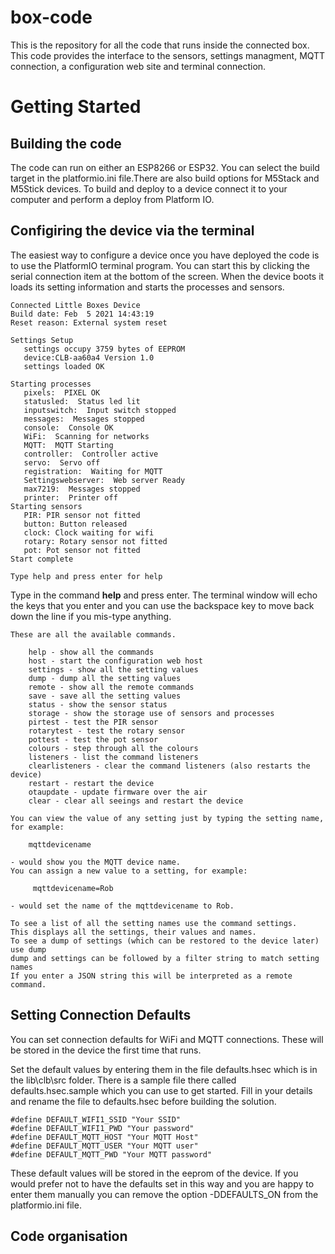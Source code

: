 # box-code
This is the repository for all the code that runs inside the connected box. This code provides the interface to the sensors, settings managment, MQTT connection, a configuration web site and terminal connection. 

# Getting Started
## Building the code

The code can run on either an ESP8266 or ESP32. You can select the build target in the platformio.ini file.There are also build options for M5Stack and M5Stick devices. To build and deploy to a device connect it to your computer and perform a deploy from Platform IO. 

## Configiring the device via the terminal
The easiest way to configure a device once you have deployed the code is to use the PlatformIO terminal program. You can start this by clicking the serial connection item at the bottom of the screen. When the device boots it loads its setting information and starts the processes and sensors.

```
Connected Little Boxes Device      
Build date: Feb  5 2021 14:43:19   
Reset reason: External system reset

Settings Setup
   settings occupy 3759 bytes of EEPROM
   device:CLB-aa60a4 Version 1.0
   settings loaded OK

Starting processes
   pixels:  PIXEL OK
   statusled:  Status led lit
   inputswitch:  Input switch stopped
   messages:  Messages stopped
   console:  Console OK
   WiFi:  Scanning for networks
   MQTT:  MQTT Starting
   controller:  Controller active
   servo:  Servo off
   registration:  Waiting for MQTT
   Settingswebserver:  Web server Ready
   max7219:  Messages stopped
   printer:  Printer off
Starting sensors
   PIR: PIR sensor not fitted
   button: Button released
   clock: Clock waiting for wifi
   rotary: Rotary sensor not fitted
   pot: Pot sensor not fitted
Start complete

Type help and press enter for help
```
Type in the command **help**  and press enter. The terminal window will echo the keys that you enter and you can use the backspace key to move back down the line if you mis-type anything. 
```
These are all the available commands.

    help - show all the commands
    host - start the configuration web host
    settings - show all the setting values
    dump - dump all the setting values
    remote - show all the remote commands
    save - save all the setting values
    status - show the sensor status
    storage - show the storage use of sensors and processes
    pirtest - test the PIR sensor
    rotarytest - test the rotary sensor
    pottest - test the pot sensor
    colours - step through all the colours
    listeners - list the command listeners
    clearlisteners - clear the command listeners (also restarts the device)
    restart - restart the device
    otaupdate - update firmware over the air
    clear - clear all seeings and restart the device

You can view the value of any setting just by typing the setting name, for example:

    mqttdevicename

- would show you the MQTT device name.
You can assign a new value to a setting, for example:

     mqttdevicename=Rob

- would set the name of the mqttdevicename to Rob.

To see a list of all the setting names use the command settings.
This displays all the settings, their values and names.
To see a dump of settings (which can be restored to the device later) use dump
dump and settings can be followed by a filter string to match setting names
If you enter a JSON string this will be interpreted as a remote command.

```

## Setting Connection Defaults
You can set connection defaults for WiFi and MQTT connections. These will be stored in the device the first time that runs. 

Set the default values by entering them in the file defaults.hsec which is in the lib\clb\src folder. There is a sample file there called defaults.hsec.sample which you can use to get started. Fill in your details and  rename the file to defaults.hsec before building the solution.
```
#define DEFAULT_WIFI1_SSID "Your SSID"
#define DEFAULT_WIFI1_PWD "Your password"
#define DEFAULT_MQTT_HOST "Your MQTT Host"
#define DEFAULT_MQTT_USER "Your MQTT user"
#define DEFAULT_MQTT_PWD "Your MQTT password"
```
These default values will be stored in the eeprom of the device. If you would prefer not to have the defaults set in this way and you are happy to enter them manually you can remove the option -DDEFAULTS_ON from the platformio.ini file.
## Code organisation






